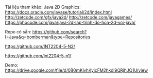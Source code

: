 Tài liệu tham khảo:
Java 2D Graphics: https://docs.oracle.com/javase/tutorial/2d/index.html
                  http://zetcode.com/gfx/java2d/
                  http://zetcode.com/javagames/
                  https://phocode.com/java/java-2d-lap-trinh-do-hoa-2d-voi-java/

Repo có sẵn: https://github.com/search?l=Java&q=bomberman&type=Repositories

https://github.com/INT2204-5-N2/

https://github.com/int2204-5-n1/

Demo: https://drive.google.com/file/d/0B0mKivhKyicFM2hkdl9QRjhJQ1U/view
